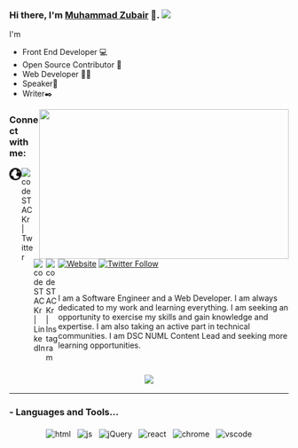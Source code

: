 ### Hi there, I'm [Muhammad Zubair]([website]) 👋. ![](https://pronoun.cyou/x/y?subject=He&object=Him&height=20)

I'm

- Front End Developer 💻
- Open Source Contributor 🤝
- Web Developer 👨‍💻
- Speaker🎤
- Writer✒️

<img align="right" height="270px" width="450px" src="https://github.com/mzubair21/welcome/blob/5befc583d82cc4ef42f9c2406584db53b5cafd56/svg/emojis/mzubair21.svg" />

<p align="center">

### Connect with me:


[<img align="left" alt="codeSTACKr.com" width="22px" src="https://raw.githubusercontent.com/iconic/open-iconic/master/svg/globe.svg" />][website]
[<img align="left" alt="codeSTACKr | Twitter" width="22px" src="https://cdn.jsdelivr.net/npm/simple-icons@v3/icons/twitter.svg" />][twitter]
[<img align="left" alt="codeSTACKr | LinkedIn" width="22px" src="https://cdn.jsdelivr.net/npm/simple-icons@v3/icons/linkedin.svg" />][linkedin]
[<img align="left" alt="codeSTACKr | Instagram" width="22px" src="https://cdn.jsdelivr.net/npm/simple-icons@v3/icons/instagram.svg" />][instagram]

<br />
<br />

[![Website](https://img.shields.io/website?label=M.Zubair&style=for-the-badge&url=https%3A%2F%2Fmzubair21.github.io)]([website])
[![Twitter Follow](https://img.shields.io/twitter/follow/zubihyper?color=1DA1F2&logo=twitter&style=for-the-badge)]([twitter])
</p>
<br />
<p align="left">
  I am a Software Engineer and a Web Developer. I am always dedicated to my work and learning everything. I am seeking an opportunity to exercise my skills and gain knowledge and expertise.
    I am also taking an active part in technical communities. I am DSC NUML Content Lead and seeking more learning opportunities.
</p>

<br />
<!-- Statistics -->

<p align="center" >
  <a href="https://github.com/anuraghazra/github-readme-stats"> 
    <img  src="https://github-readme-stats.vercel.app/api?username=mzubair21&&show_icons=true"/>
  </a>
</p>

---


### - Languages and Tools...

<p align="center">
  <!-- For more icons please follow  https://github.com/MikeCodesDotNET/ColoredBadges -->
  <img src="https://github.com/mzubair21/welcome/blob/b7f3357234f6b46adb9b38daf608236e89231727/svg/dev/languages/html.svg" alt="html" style="vertical-align:top; margin:4px">    
  <img src="https://github.com/mzubair21/welcome/blob/b7f3357234f6b46adb9b38daf608236e89231727/svg/dev/languages/js.svg" alt="js" style="vertical-align:top; margin:4px">
    <img src="https://github.com/mzubair21/welcome/blob/b7f3357234f6b46adb9b38daf608236e89231727/svg/dev/frameworks/jquery.svg" alt="jQuery" style="vertical-align:top; margin:4px">
  <img src="https://github.com/mzubair21/welcome/blob/b7f3357234f6b46adb9b38daf608236e89231727/svg/dev/frameworks/react.svg" alt="react" style="vertical-align:top; margin:4px">
  <img src="https://github.com/mzubair21/welcome/blob/b7f3357234f6b46adb9b38daf608236e89231727/svg/dev/misc/chrome.svg" alt="chrome" style="vertical-align:top; margin:4px">
  <img src="https://github.com/mzubair21/welcome/blob/b7f3357234f6b46adb9b38daf608236e89231727/svg/dev/tools/visualstudio_code.svg" alt="vscode" style="vertical-align:top; margin:4px">
</p>

<br />

[website]: http://mzubair21.github.io
[twitter]: https://twitter.com/zubihyper
[linkedin]: http://https://www.linkedin.com/in/muhammad-zubair-954306198
[instagram]: http://https://www.instagram.com/zubihyper